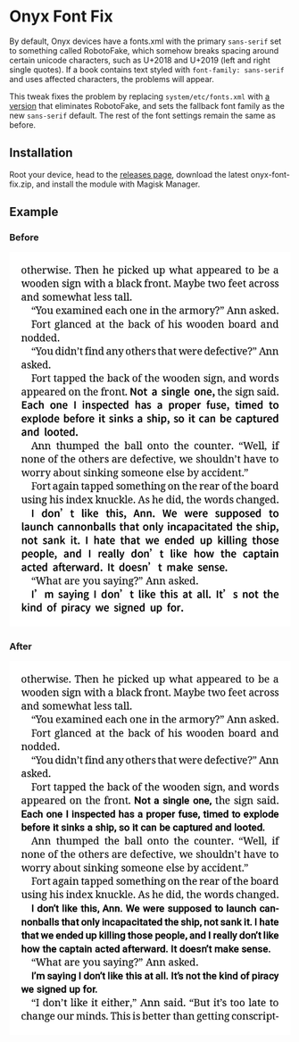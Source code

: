 # Onyx Font Fix

By default, Onyx devices have a fonts.xml with the primary `sans-serif` set to something called RobotoFake, which somehow breaks spacing around certain unicode characters, such as U+2018 and U+2019 (left and right single quotes). If a book contains text styled with `font-family: sans-serif` and uses affected characters, the problems will appear.

This tweak fixes the problem by replacing `system/etc/fonts.xml` with [a version](./onyx-font-fix/system/etc/fonts.xml) that eliminates RobotoFake, and sets the fallback font family as the new `sans-serif` default. The rest of the font settings remain the same as before.

## Installation

Root your device, head to the [releases page](https://github.com/sargunv/magisk-onyx-font-fix/releases), download the latest onyx-font-fix.zip, and install the module with Magisk Manager.

## Example

### Before

![screenshot, before the fix, of a page from Chapter 14 of Tress of the Emerald Sea](./before.png)

### After

![screenshot, after the fix, of the same page from Chapter 14 of Tress of the Emerald Sea](./after.png)
